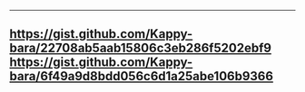 ---
https://gist.github.com/Kappy-bara/22708ab5aab15806c3eb286f5202ebf9
https://gist.github.com/Kappy-bara/6f49a9d8bdd056c6d1a25abe106b9366
---